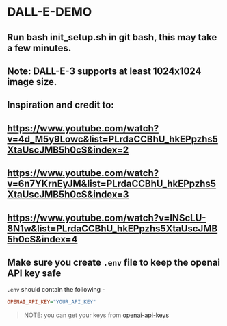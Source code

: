 # DALL-E-DEMO

## Run bash init_setup.sh in git bash, this may take a few minutes.

## Note: DALL-E-3 supports at least 1024x1024 image size.

## Inspiration and credit to:
## https://www.youtube.com/watch?v=4d_M5y9Lowc&list=PLrdaCCBhU_hkEPpzhs5XtaUscJMB5h0cS&index=2
## https://www.youtube.com/watch?v=6n7YKrnEyJM&list=PLrdaCCBhU_hkEPpzhs5XtaUscJMB5h0cS&index=3
## https://www.youtube.com/watch?v=lNScLU-8N1w&list=PLrdaCCBhU_hkEPpzhs5XtaUscJMB5h0cS&index=4

## Make sure you create `.env` file to keep the openai API key safe

`.env` should contain the following -

```ini
OPENAI_API_KEY="YOUR_API_KEY"
```

> NOTE: you can get your keys from [openai-api-keys](https://platform.openai.com/account/api-keys)


